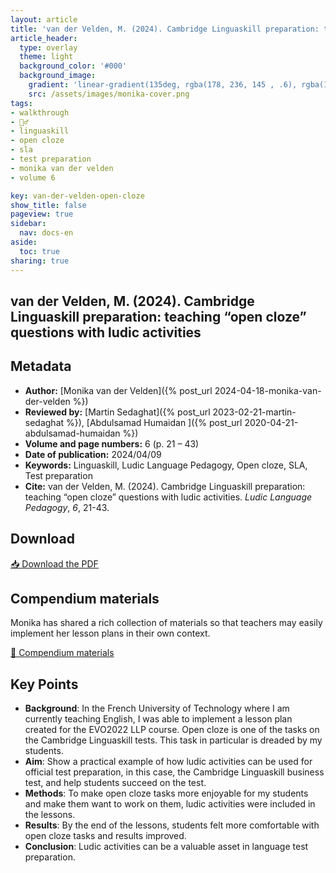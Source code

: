 ```yaml
---
layout: article
title: 'van der Velden, M. (2024). Cambridge Linguaskill preparation: teaching "open cloze" questions with ludic activities'
article_header:
  type: overlay
  theme: light
  background_color: '#000'
  background_image:
    gradient: 'linear-gradient(135deg, rgba(178, 236, 145 , .6), rgba(147, 81, 182, .6))'
    src: /assets/images/monika-cover.png
tags:
- walkthrough
- 🚶‍♂️
- linguaskill
- open cloze
- sla
- test preparation
- monika van der velden
- volume 6

key: van-der-velden-open-cloze
show_title: false
pageview: true
sidebar:
  nav: docs-en
aside:
  toc: true
sharing: true
---
```


<head>
<meta name="citation_title" content="Cambridge Linguaskill preparation: teaching “open cloze” questions with ludic activities">
<meta name="citation_author" content="van der Velden, Monika">
<meta name="citation_publication_date" content="2024/04/09">
<meta name="citation_journal_title" content="Ludic Language Pedagogy">
<meta name="citation_volume" content="6">
<meta name="citation_firstpage" content="21">
<meta name="citation_lastpage" content="43">
<meta name="citation_pdf_url" content="https://llpjournal.org/assets/publication-pdfs/van-der-Velden-walkthrough-open-cloze-tasks.pdf">
</head>


## van der Velden, M. (2024). Cambridge Linguaskill preparation: teaching “open cloze” questions with ludic activities

<!--more-->

## Metadata

- **Author:** [Monika van der Velden]({% post_url 2024-04-18-monika-van-der-velden %})
- **Reviewed by:** [Martin Sedaghat]({% post_url 2023-02-21-martin-sedaghat %}), [Abdulsamad Humaidan
]({% post_url 2020-04-21-abdulsamad-humaidan %})
- **Volume and page numbers:** 6 (p. 21 – 43)
- **Date of publication:** 2024/04/09
- **Keywords:** Linguaskill, Ludic Language Pedagogy, Open cloze, SLA, Test preparation
- **Cite:** van der Velden, M. (2024). Cambridge Linguaskill preparation: teaching “open cloze” questions with ludic activities. *Ludic Language Pedagogy*, *6*, 21-43.
## Download

<a class="button button--action button--rounded button--lg" href="/assets/publication-pdfs/van-der-Velden-walkthrough-open-cloze-tasks.pdf"><i class="fas fa-file-download"></i> 📥 Download the PDF </a>


## Compendium materials

Monika has shared a rich collection of materials so that teachers may easily implement her lesson plans in their own context.

<a class="button button--action button--rounded button--lg" href="https://docs.google.com/document/d/1Dmmoe3ds_vghz_Oh7vRC4xUN6-zYgTWIW2ROEr-EOdg/edit?usp=sharing"><i class="fas fa-file-download"></i> 📝 Compendium materials </a>

## Key Points

- **Background**: In the French University of Technology where I am currently teaching English, I was able to implement a lesson plan created for the EVO2022 LLP course. Open cloze is one of the tasks on the Cambridge Linguaskill tests. This task in particular is dreaded by my students.
- **Aim**: Show a practical example of how ludic activities can be used for official test preparation, in this case, the Cambridge Linguaskill business test, and help students succeed on the test.
- **Methods**: To make open cloze tasks more enjoyable for my students and make them want to work on them, ludic activities were included in the lessons.
- **Results**: By the end of the lessons, students felt more comfortable with open cloze tasks and results improved.
- **Conclusion**: Ludic activities can be a valuable asset in language test preparation.